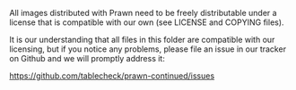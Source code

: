 All images distributed with Prawn need to be freely distributable under
a license that is compatible with our own (see LICENSE and COPYING files).

It is our understanding that all files in this folder are compatible
with our licensing, but if you notice any problems, please
file an issue in our tracker on Github and we will promptly address it:

https://github.com/tablecheck/prawn-continued/issues
